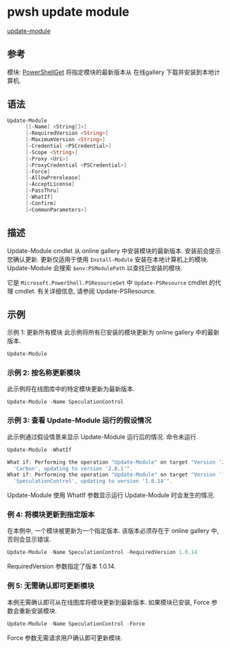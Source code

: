 # pwsh update module

[update-module](https://learn.microsoft.com/en-us/powershell/module/powershellget/update-module)

## 参考

模块: [PowerShellGet](https://learn.microsoft.com/en-us/powershell/module/powershellget/?view=powershellget-3.x)
将指定模块的最新版本从 在线gallery 下载并安装到本地计算机.

## 语法

```PowerShell
Update-Module
      [[-Name] <String[]>]
      [-RequiredVersion <String>]
      [-MaximumVersion <String>]
      [-Credential <PSCredential>]
      [-Scope <String>]
      [-Proxy <Uri>]
      [-ProxyCredential <PSCredential>]
      [-Force]
      [-AllowPrerelease]
      [-AcceptLicense]
      [-PassThru]
      [-WhatIf]
      [-Confirm]
      [<CommonParameters>]
```

## 描述

Update-Module cmdlet 从 online gallery 中安装模块的最新版本.
安装前会提示您确认更新.
更新仅适用于使用 `Install-Module` 安装在本地计算机上的模块.
Update-Module 会搜索 `$env:PSModulePath` 以查找已安装的模块.

它是 `Microsoft.PowerShell.PSResourceGet` 中 `Update-PSResource` cmdlet 的代理 cmdlet.
有关详细信息, 请参阅 Update-PSResource.

## 示例

示例 1: 更新所有模块
此示例将所有已安装的模块更新为 online gallery 中的最新版本.

```PowerShell
Update-Module
```

### 示例 2: 按名称更新模块

此示例将在线图库中的特定模块更新为最新版本.

```电源
Update-Module -Name SpeculationControl
```

### 示例 3: 查看 Update-Module 运行的假设情况

此示例通过假设情景来显示 Update-Module 运行后的情况. 命令未运行.

```PowerShell
Update-Module -WhatIf

What if: Performing the operation "Update-Module" on target "Version '2.8.0' of module
  'Carbon', updating to version '2.8.1'".
What if: Performing the operation "Update-Module" on target "Version '1.0.10' of module
  'SpeculationControl', updating to version '1.0.14'".
```

Update-Module 使用 WhatIf 参数显示运行 Update-Module 时会发生的情况.

### 例 4: 将模块更新到指定版本

在本例中, 一个模块被更新为一个指定版本.
该版本必须存在于 online gallery 中, 否则会显示错误.

```PowerShell
Update-Module -Name SpeculationControl -RequiredVersion 1.0.14
```

RequiredVersion 参数指定了版本 1.0.14.

### 例 5: 无需确认即可更新模块

本例无需确认即可从在线图库将模块更新到最新版本. 如果模块已安装, Force 参数会重新安装模块.

```PowerShell
Update-Module -Name SpeculationControl -Force
```

Force 参数无需请求用户确认即可更新模块.
